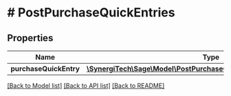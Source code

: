 # # PostPurchaseQuickEntries

## Properties

Name | Type | Description | Notes
------------ | ------------- | ------------- | -------------
**purchaseQuickEntry** | [**\SynergiTech\Sage\Model\PostPurchaseQuickEntriesPurchaseQuickEntry**](PostPurchaseQuickEntriesPurchaseQuickEntry.md) |  |

[[Back to Model list]](../../README.md#models) [[Back to API list]](../../README.md#endpoints) [[Back to README]](../../README.md)
